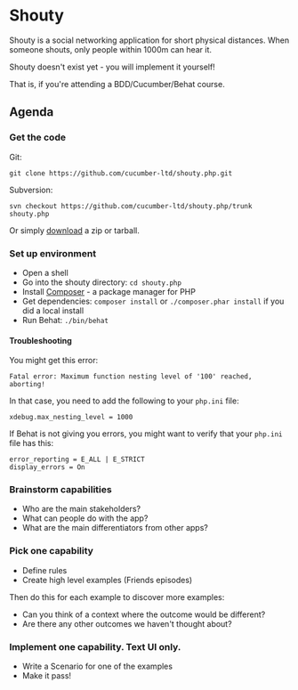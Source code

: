 # Shouty

Shouty is a social networking application for short physical distances.
When someone shouts, only people within 1000m can hear it.

Shouty doesn't exist yet - you will implement it yourself!

That is, if you're attending a BDD/Cucumber/Behat course.

## Agenda

### Get the code

Git:

    git clone https://github.com/cucumber-ltd/shouty.php.git

Subversion:

    svn checkout https://github.com/cucumber-ltd/shouty.php/trunk shouty.php

Or simply [download](https://github.com/cucumber-ltd/shouty.php/releases) a zip or tarball.

### Set up environment

* Open a shell
* Go into the shouty directory: `cd shouty.php`
* Install [Composer](https://getcomposer.org/) - a package manager for PHP
* Get dependencies: `composer install` or `./composer.phar install` if you did a local install
* Run Behat: `./bin/behat`

#### Troubleshooting

You might get this error:

```
Fatal error: Maximum function nesting level of '100' reached, aborting!
```

In that case, you need to add the following to your `php.ini` file:

```
xdebug.max_nesting_level = 1000
```

If Behat is not giving you errors, you might want to verify that your `php.ini`
file has this:

```
error_reporting = E_ALL | E_STRICT
display_errors = On
```

### Brainstorm capabilities

* Who are the main stakeholders?
* What can people do with the app?
* What are the main differentiators from other apps?

### Pick one capability

* Define rules
* Create high level examples (Friends episodes)

Then do this for each example to discover more examples:

* Can you think of a context where the outcome would be different?
* Are there any other outcomes we haven't thought about?

### Implement one capability. Text UI only.

* Write a Scenario for one of the examples
* Make it pass!
